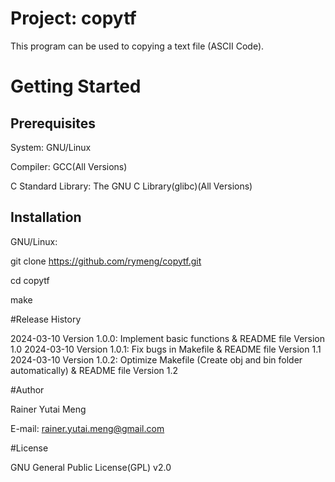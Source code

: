 # Project: copytf

This program can be used to copying a text file (ASCII Code).

# Getting Started

## Prerequisites

System: GNU/Linux

Compiler: GCC(All Versions)

C Standard Library: The GNU C Library(glibc)(All Versions)

## Installation

GNU/Linux:

git clone https://github.com/rymeng/copytf.git

cd copytf

make

#Release History

2024-03-10 Version 1.0.0: Implement basic functions & README file Version 1.0
2024-03-10 Version 1.0.1: Fix bugs in Makefile & README file Version 1.1
2024-03-10 Version 1.0.2: Optimize Makefile (Create obj and bin folder automatically) & README file Version 1.2

#Author

Rainer Yutai Meng

E-mail: rainer.yutai.meng@gmail.com

#License

GNU General Public License(GPL) v2.0

